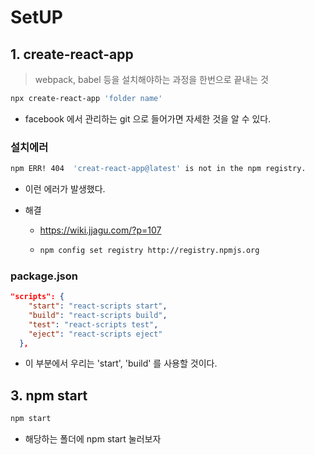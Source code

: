 # SetUP



## 1. create-react-app

> webpack, babel 등을 설치해야하는 과정을 한번으로 끝내는 것



```bash
npx create-react-app 'folder name'
```

- facebook 에서 관리하는 git 으로 들어가면 자세한 것을 알 수 있다.





### 설치에러

```bash
npm ERR! 404  'creat-react-app@latest' is not in the npm registry.
```

- 이런 에러가 발생했다.

- 해결

  - https://wiki.jjagu.com/?p=107

  - ```bash
    npm config set registry http://registry.npmjs.org
    ```





### package.json

```json
"scripts": {
    "start": "react-scripts start",
    "build": "react-scripts build",
    "test": "react-scripts test",
    "eject": "react-scripts eject"
  },
```

- 이 부분에서 우리는 'start', 'build' 를 사용할 것이다.





## 3. npm start

```bash
npm start
```

- 해당하는 폴더에 npm start 눌러보자

